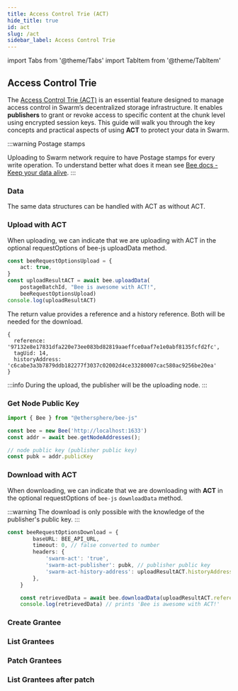 ```yaml
---
title: Access Control Trie (ACT)
hide_title: true
id: act
slug: /act
sidebar_label: Access Control Trie
---
```


import Tabs from '@theme/Tabs'
import TabItem from '@theme/TabItem'

## Access Control Trie

The [Access Control Trie (ACT)](https://solarpunk.buzz/introducing-the-access-control-trie-act-in-swarm/) is an essential feature designed to manage access control in Swarm’s decentralized storage infrastructure. It enables __publishers__ to grant or revoke access to specific content at the chunk level using encrypted session keys. This guide will walk you through the key concepts and practical aspects of using __ACT__ to protect your data in Swarm.

:::warning Postage stamps

Uploading to Swarm network require to have Postage stamps for every write operation. To understand better what does it mean see [Bee docs - Keep your data alive](https://docs.ethswarm.org/docs/access-the-swarm/keep-your-data-alive).
:::

### Data

The same data structures can be handled with ACT as without ACT.

### Upload with ACT

When uploading, we can indicate that we are uploading with ACT in the optional requestOptions of bee-js uploadData method.

```ts
const beeRequestOptionsUpload = {
    act: true,
}
const uploadResultACT = await bee.uploadData(
    postageBatchId, "Bee is awesome with ACT!",
    beeRequestOptionsUpload)
console.log(uploadResultACT)
```

The return value provides a reference and a history reference. Both will be needed for the download.

```json, title="uploadResultACT"
{
  reference: '97132e8e17831dfa220e73ee083bd82819aaeffce0aaf7e1e0abf8135fcfd2fc',
  tagUid: 14,
  historyAddress: 'c6cabe3a3b7879ddb182277f3037c02002d4ce33280007cac580ac9256be20ea'
}
```

:::info
During the upload, the publisher will be the uploading node.
:::

### Get Node Public Key

```js
import { Bee } from "@ethersphere/bee-js"

const bee = new Bee('http://localhost:1633')
const addr = await bee.getNodeAddresses();

// node public key (publisher public key)
const pubk = addr.publicKey
```

### Download with ACT

When downloading, we can indicate that we are downloading with __ACT__ in the optional requestOptions of `bee-js` `downloadData` method.

:::warning
The download is only possible with the knowledge of the publisher's public key.
:::

```ts
const beeRequestOptionsDownload = {
        baseURL: BEE_API_URL,
        timeout: 0, // false converted to number
        headers: {
            'swarm-act': 'true',
            'swarm-act-publisher': pubk, // publisher public key
            'swarm-act-history-address': uploadResultACT.historyAddress,
        },
    }

    const retrievedData = await bee.downloadData(uploadResultACT.reference, beeRequestOptionsDownload)
    console.log(retrievedData) // prints 'Bee is awesome with ACT!'
```

### Create Grantee

### List Grantees

### Patch Grantees

### List Grantees after patch
